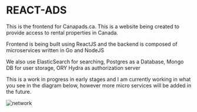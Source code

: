 
# REACT-ADS
This is the frontend for Canapads.ca.  This is a website being created to provide access to rental properties in Canada. 

Frontend is being built using ReactJS and the backend is composed of microservices written in Go and NodeJS

We also use ElasticSearch for searching, Postgres as a Database, Mongo DB for user storage, ORY Hydra as authorization server 

This is a work in progress in early stages and I am currently working in what you see in the diagram below, however more micro services will be added in the future.



![network](/uploads/7dd58ac9e42a557c0e77962801bb2875/network.png)
